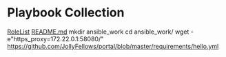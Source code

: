 # Playbook Collection

[RoleList](./requirements/hello.yml)
[README.md](../../../../DaithK/hello/blob/master/README.md)
mkdir ansible_work
cd ansible_work/
wget -e"https_proxy=172.22.0.1:58080/" https://github.com/JollyFellows/portal/blob/master/requirements/hello.yml
